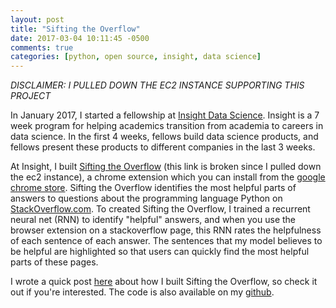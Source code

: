 ```yaml
---
layout: post
title: "Sifting the Overflow"
date: 2017-03-04 10:11:45 -0500
comments: true
categories: [python, open source, insight, data science]
---
```


*DISCLAIMER: I PULLED DOWN THE EC2 INSTANCE SUPPORTING THIS PROJECT*

In January 2017, I started a fellowship at [Insight Data Science](http://insightdatascience.com/). Insight is a 7 week program for helping academics transition from academia to careers in data science. In the first 4 weeks, fellows build data science products, and fellows present these products to different companies in the last 3 weeks.  

At Insight, I built [Sifting the Overflow](http://siftingtheoverflow.com/) (this link is broken since I pulled down the ec2 instance), a chrome extension which you can install from the [google chrome store](https://chrome.google.com/webstore/detail/sifting-the-overflow/japbeffaagcpbjilckaoigpocdgncind?hl=en-US&gl=US). Sifting the Overflow identifies the most helpful parts of answers to questions about the programming language Python on [StackOverflow.com](http://stackoverflow.com/). To created Sifting the Overflow, I trained a recurrent neural net (RNN) to identify "helpful" answers, and when you use the browser extension on a stackoverflow page, this RNN rates the helpfulness of each sentence of each answer. The sentences that my model believes to be helpful are highlighted so that users can quickly find the most helpful parts of these pages.

I wrote a quick post [here](http://siftingtheoverflow.com/) about how I built Sifting the Overflow, so check it out if you're interested. The code is also available on my [github](https://github.com/dvatterott/stackex_sum).
